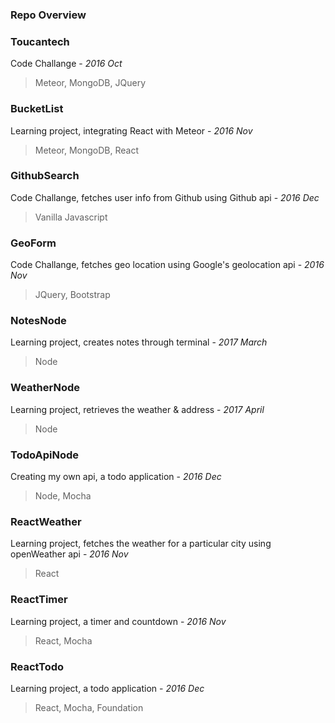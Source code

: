 <h3>Repo Overview</h3>

<h3>Toucantech</h3>
 
Code Challange - *2016 Oct*
>Meteor, MongoDB, JQuery
 
<h3>BucketList</h3>

Learning project, integrating React with Meteor - *2016 Nov*
>Meteor, MongoDB, React 

<h3>GithubSearch</h3>

Code Challange, fetches user info from Github using Github api - *2016 Dec*
>Vanilla Javascript

<h3>GeoForm</h3>

Code Challange, fetches geo location using Google's geolocation api - *2016 Nov*
>JQuery, Bootstrap

<h3>NotesNode</h3>

Learning project, creates notes through terminal - *2017 March*
>Node

<h3>WeatherNode</h3>

Learning project, retrieves the weather & address - *2017 April*
>Node

<h3>TodoApiNode</h3>

Creating my own api, a todo application - *2016 Dec*
>Node, Mocha

<h3>ReactWeather</h3>

Learning project, fetches the weather for a particular city using openWeather api - *2016 Nov*
>React
 
<h3>ReactTimer</h3>

Learning project, a timer and countdown - *2016 Nov*
>React, Mocha

<h3>ReactTodo</h3>

Learning project, a todo application - *2016 Dec*
>React, Mocha, Foundation
 

